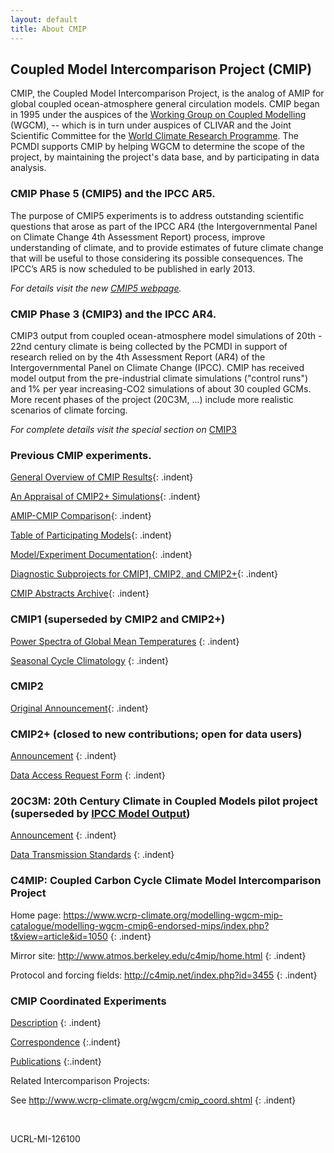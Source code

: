 ```yaml
---
layout: default
title: About CMIP
---
```

## Coupled Model Intercomparison Project (CMIP)

CMIP, the Coupled Model Intercomparison Project, is the analog of AMIP for global coupled ocean-atmosphere general circulation models. CMIP began in 1995 under the auspices of the [Working Group on Coupled Modelling](https://www.wcrp-climate.org/wgcm-overview) (WGCM), -- which is in turn under auspices of CLIVAR and the Joint Scientific Committee for the [World Climate Research Programme](https://www.wcrp-climate.org/). The PCMDI supports CMIP by helping WGCM to determine the scope of the project, by maintaining the project's data base, and by participating in data analysis.

### CMIP Phase 5 (CMIP5) and the IPCC AR5.

The purpose of CMIP5 experiments is to address outstanding scientific questions that arose as part of the IPCC AR4 (the Intergovernmental Panel on Climate Change 4th Assessment Report) process, improve understanding of climate, and to provide estimates of future climate change that will be useful to those considering its possible consequences.
The IPCC’s AR5 is now scheduled to be published in early 2013.

*For details visit the new [CMIP5 webpage]({{site.baseurl}}/mips/cmip5/).*

### CMIP Phase 3 (CMIP3) and the IPCC AR4.

CMIP3 output from coupled ocean-atmosphere model simulations of 20th - 22nd century climate is being collected by the PCMDI in support of research relied on by the 4th Assessment Report (AR4) of the Intergovernmental Panel on Climate Change (IPCC). CMIP has received model output from the pre-industrial climate simulations ("control runs") and 1% per year increasing-CO2 simulations of about 30 coupled GCMs. More recent phases of the project (20C3M, ...) include more realistic scenarios of climate forcing.

*For complete details visit the special section on* [CMIP3]({{site.baseurl}}/mips/cmip3/)

### Previous CMIP experiments.

[General Overview of CMIP Results](/mips/cmip/overview_ms/ms_text.html){: .indent}

[An Appraisal of CMIP2+ Simulations]({{site.baseurl}}/mips/cmip/appraisal.html){: .indent}

[AMIP-CMIP Comparison]({{site.baseurl}}/mips/cmip/appraisal.html){: .indent}

[Table of Participating Models]({{site.baseurl}}/mips/cmip/Table.pdf){: .indent}

[Model/Experiment Documentation]({{site.baseurl}}/projects/modeldoc/cmip/index.html){: .indent}

[Diagnostic Subprojects for CMIP1, CMIP2, and CMIP2+]({{site.baseurl}}/mips/cmip/diagsub.html){: .indent}

[CMIP Abstracts Archive]({{site.baseurl}}/mips/cmip/abstracts.html){: .indent}

### CMIP1 (superseded by CMIP2 and CMIP2+)

[Power Spectra of Global Mean Temperatures](/mips/cmip/overview_ms/ms_text.html)
{: .indent}

[Seasonal Cycle Climatology]({{site.baseurl}}/mips/cmip/scc.html)
{: .indent}

### CMIP2

[Original Announcement]({{site.baseurl}}/mips/cmip2/){: .indent}

### CMIP2+ (closed to new contributions; open for data users)

[Announcement]({{site.baseurl}}/mips/cmip/cmip2plusann.html)
{: .indent}

[Data Access Request Form]({{site.baseurl}}/mips/cmip/cmipform.html)
{: .indent}

### 20C3M: 20th Century Climate in Coupled Models pilot project (superseded by [IPCC Model Output]({{site.baseurl}}/ipcc/about_ipcc.html))

[Announcement]({{site.baseurl}}/mips/cmip/ann_20c3m.html)
{: .indent}

[Data Transmission Standards]({{site.baseurl}}/mips/cmip/std_20c3m.html)
{: .indent}

### C4MIP: Coupled Carbon Cycle Climate Model Intercomparison Project

Home page: <https://www.wcrp-climate.org/modelling-wgcm-mip-catalogue/modelling-wgcm-cmip6-endorsed-mips/index.php?t&view=article&id=1050>
{: .indent}

Mirror site: <http://www.atmos.berkeley.edu/c4mip/home.html>
{: .indent}

Protocol and forcing fields: <http://c4mip.net/index.php?id=3455>
{: .indent}

### CMIP Coordinated Experiments

[Description]({{site.baseurl}}/mips/cmip/coord_expt.html)
{: .indent}

[Correspondence]({{site.baseurl}}/mips/cmip/coord_expt_corr.html)
{:.indent}

[Publications]({{site.baseurl}}/mips/cmip/coord_expt_pubs.html)
{:.indent}

Related Intercomparison Projects:

See <http://www.wcrp-climate.org/wgcm/cmip_coord.shtml>
{: .indent}

<br>

UCRL-MI-126100